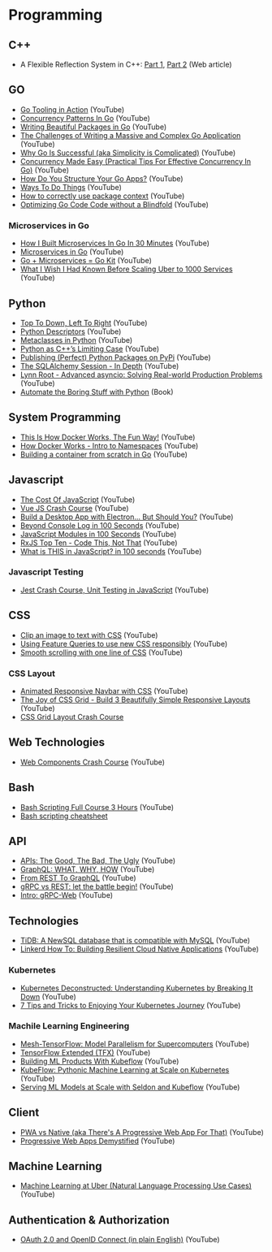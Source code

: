 # Programming

## C++

- A Flexible Reflection System in C++: [Part 1](https://preshing.com/20180116/a-primitive-reflection-system-in-cpp-part-1/),
  [Part 2](https://preshing.com/20180124/a-flexible-reflection-system-in-cpp-part-2/) (Web article)

## GO

- [Go Tooling in Action](https://www.youtube.com/watch?v=uBjoTxosSys) (YouTube)
- [Concurrency Patterns In Go](https://www.youtube.com/watch?v=YEKjSzIwAdA) (YouTube)
- [Writing Beautiful Packages in Go](https://www.youtube.com/watch?v=cAWlv2SeQus) (YouTube)
- [The Challenges of Writing a Massive and Complex Go Application](https://www.youtube.com/watch?v=hWNwI5q01gI) (YouTube)
- [Why Go Is Successful (aka Simplicity is Complicated)](https://www.youtube.com/watch?v=k9Zbuuo51go) (YouTube)
- [Concurrency Made Easy (Practical Tips For Effective Concurrency In Go)](https://www.youtube.com/watch?v=DqHb5KBe7qI) (YouTube)
- [How Do You Structure Your Go Apps?](https://www.youtube.com/watch?v=1rxDzs0zgcE) (YouTube)
- [Ways To Do Things](https://www.youtube.com/watch?v=LHe1Cb_Ud_M) (YouTube)
- [How to correctly use package context](https://www.youtube.com/watch?v=-_B5uQ4UGi0) (YouTube)
- [Optimizing Go Code Code without a Blindfold](https://www.youtube.com/watch?v=xLcLiUvyit4) (YouTube)

### Microservices in Go

- [How I Built Microservices In Go In 30 Minutes](https://www.youtube.com/watch?v=bM6N-vgPlyQ) (YouTube)
- [Microservices in Go](https://www.youtube.com/watch?v=WiCru2zIWWs) (YouTube)
- [Go + Microservices = Go Kit](https://www.youtube.com/watch?v=NX0sHF8ZZgw) (YouTube)
- [What I Wish I Had Known Before Scaling Uber to 1000 Services](https://www.youtube.com/watch?v=kb-m2fasdDY) (YouTube)

## Python

- [Top To Down, Left To Right](https://www.youtube.com/watch?v=DlgbPLvBs30) (YouTube)
- [Python Descriptors](https://www.youtube.com/watch?v=ZdvpNaWwx24) (YouTube)
- [Metaclasses in Python](https://www.youtube.com/watch?v=ZrUIRSVv1gw) (YouTube)
- [Python as C++’s Limiting Case](https://www.youtube.com/watch?v=DoWY7qQ9doA) (YouTube)
- [Publishing (Perfect) Python Packages on PyPi](https://www.youtube.com/watch?v=GIF3LaRqgXo) (YouTube)
- [The SQLAlchemy Session - In Depth](https://www.youtube.com/watch?v=PKAdehPHOMo) (YouTube)
- [Lynn Root - Advanced asyncio: Solving Real-world Production Problems](https://www.youtube.com/watch?v=sW76-pRkZk8) (YouTube)
- [Automate the Boring Stuff with Python](https://automatetheboringstuff.com/) (Book)

## System Programming

- [This Is How Docker Works, The Fun Way!](https://www.youtube.com/watch?v=-NzfOhSAZpA) (YouTube)
- [How Docker Works - Intro to Namespaces](https://www.youtube.com/watch?v=-YnMr1lj4Z8) (YouTube)
- [Building a container from scratch in Go](https://www.youtube.com/watch?v=Utf-A4rODH8) (YouTube)

## Javascript

- [The Cost Of JavaScript](https://www.youtube.com/watch?v=_bzqF05xsC4) (YouTube)
- [Vue JS Crash Course](https://www.youtube.com/watch?v=Wy9q22isx3U) (YouTube)
- [Build a Desktop App with Electron... But Should You?](https://www.youtube.com/watch?v=3yqDxhR2XxE) (YouTube)
- [Beyond Console Log in 100 Seconds](https://www.youtube.com/watch?v=L8CDt1J3DAw) (YouTube)
- [JavaScript Modules in 100 Seconds](https://www.youtube.com/watch?v=qgRUr-YUk1Q) (YouTube)
- [RxJS Top Ten - Code This, Not That](https://www.youtube.com/watch?v=ewcoEYS85Co) (YouTube)
- [What is THIS in JavaScript? in 100 seconds](https://www.youtube.com/watch?v=YOlr79NaAtQ) (YouTube)

### Javascript Testing

- [Jest Crash Course, Unit Testing in JavaScript](https://www.youtube.com/watch?v=7r4xVDI2vho) (YouTube)

## CSS

- [Clip an image to text with CSS](https://www.youtube.com/watch?v=9Kr3T4Ndl-o) (YouTube)
- [Using Feature Queries to use new CSS responsibly](https://www.youtube.com/watch?v=wPI8CEoheSk) (YouTube)
- [Smooth scrolling with one line of CSS](https://www.youtube.com/watch?v=MNNr7TU7XcU) (YouTube)

### CSS Layout

- [Animated Responsive Navbar with CSS](https://www.youtube.com/watch?v=biOMz4puGt8) (YouTube)
- [The Joy of CSS Grid - Build 3 Beautifully Simple Responsive Layouts](https://www.youtube.com/watch?v=705XCEruZFs) (YouTube)
- [CSS Grid Layout Crash Course](https://www.youtube.com/watch?v=jV8B24rSN5o)

## Web Technologies

- [Web Components Crash Course](https://www.youtube.com/watch?v=PCWaFLy3VUo) (YouTube)

## Bash

- [Bash Scripting Full Course 3 Hours](https://www.youtube.com/watch?v=e7BufAVwDiM) (YouTube)
- [Bash scripting cheatsheet](https://devhints.io/bash)

## API

- [APIs: The Good, The Bad, The Ugly](https://www.youtube.com/watch?v=t0nl5aUfAvY) (YouTube)
- [GraphQL: WHAT, WHY, HOW](https://www.youtube.com/watch?v=HcUqrj6Romk) (YouTube)
- [From REST To GraphQL](https://www.youtube.com/watch?v=ntBU5UXGbM8) (YouTube)
- [gRPC vs REST: let the battle begin!](https://www.youtube.com/watch?v=ZDUA5pD50Ok) (YouTube)
- [Intro: gRPC-Web](https://www.youtube.com/watch?v=RtyKEDZipsM) (YouTube)

## Technologies

- [TiDB: A NewSQL database that is compatible with MySQL](https://www.youtube.com/watch?v=dijsN0bddck) (YouTube)
- [Linkerd How To: Building Resilient Cloud Native Applications](https://www.youtube.com/watch?v=UQGaiJsswek) (YouTube)

### Kubernetes

- [Kubernetes Deconstructed: Understanding Kubernetes by Breaking It Down](https://www.youtube.com/watch?v=90kZRyPcRZw) (YouTube)
- [7 Tips and Tricks to Enjoying Your Kubernetes Journey](https://www.youtube.com/watch?v=RRCzgVI4ptY) (YouTube)

### Machile Learning Engineering

- [Mesh-TensorFlow: Model Parallelism for Supercomputers](https://www.youtube.com/watch?v=HgGyWS40g-g) (YouTube)
- [TensorFlow Extended (TFX)](https://www.youtube.com/watch?v=vdG7uKQ2eKk) (YouTube)
- [Building ML Products With Kubeflow](https://www.youtube.com/watch?v=sC8Ce9vUggo) (YouTube)
- [KubeFlow: Pythonic Machine Learning at Scale on Kubernetes](https://www.youtube.com/watch?v=b_CvqzmB51M) (YouTube)
- [Serving ML Models at Scale with Seldon and Kubeflow](https://www.youtube.com/watch?v=pDlapGtecbY) (YouTube)

## Client

- [PWA vs Native (aka There's A Progressive Web App For That)](https://www.youtube.com/watch?v=vhg01Ml-8pI) (YouTube)
- [Progressive Web Apps Demystified](https://www.youtube.com/watch?v=saGLwEbcfU0) (YouTube)

## Machine Learning

- [Machine Learning at Uber (Natural Language Processing Use Cases)](https://www.youtube.com/watch?v=R9z6s0Jx2p0) (YouTube)

## Authentication & Authorization

- [OAuth 2.0 and OpenID Connect (in plain English)](https://www.youtube.com/watch?v=996OiexHze0) (YouTube)
